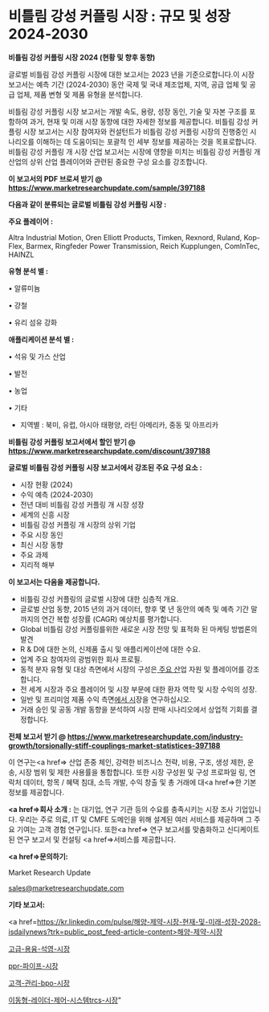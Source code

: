 # 비틀림 강성 커플링 시장 : 규모 및 성장 2024-2030

<strong>비틀림 강성 커플링 시장 2024 (현황 및 향후 동향)</strong>

글로벌 비틀림 강성 커플링 시장에 대한 보고서는 2023 년을 기준으로합니다.이 시장 보고서는 예측 기간 (2024-2030) 동안 국제 및 국내 제조업체, 지역, 공급 업체 및 공급 업체, 제품 변형 및 제품 유형을 분석합니다.

비틀림 강성 커플링 시장 보고서는 개발 속도, 용량, 성장 동인, 기술 및 자본 구조를 포함하여 과거, 현재 및 미래 시장 동향에 대한 자세한 정보를 제공합니다. 비틀림 강성 커플링 시장 보고서는 시장 참여자와 컨설턴트가 비틀림 강성 커플링 시장의 진행중인 시나리오를 이해하는 데 도움이되는 포괄적 인 세부 정보를 제공하는 것을 목표로합니다. 비틀림 강성 커플링 개 시장 산업 보고서는 시장에 영향을 미치는 비틀림 강성 커플링 개 산업의 상위 산업 플레이어와 관련된 중요한 구성 요소를 강조합니다.



<strong>이 보고서의 PDF 브로셔 받기 @ <a href=https://www.marketresearchupdate.com/sample/397188>https://www.marketresearchupdate.com/sample/397188</a></strong>



<strong>다음과 같이 분류되는 글로벌 비틀림 강성 커플링 시장 :</strong>



<strong>주요 플레이어 :</strong>

Altra Industrial Motion, Oren Elliott Products, Timken, Rexnord, Ruland, Kop-Flex, Barmex, Ringfeder Power Transmission, Reich Kupplungen, ComInTec, HAINZL



<strong>유형 분석 별 :</strong>

• 알류미늄

• 강철

• 유리 섬유 강화



<strong>애플리케이션 분석 별 :</strong>

• 석유 및 가스 산업

• 발전

• 농업

• 기타

<ul>
  <li>지역별 : 북미, 유럽, 아시아 태평양, 라틴 아메리카, 중동 및 아프리카</li>
</ul>


<strong>비틀림 강성 커플링 보고서에서 할인 받기 @ <a href=https://www.marketresearchupdate.com/discount/397188>https://www.marketresearchupdate.com/discount/397188</a></strong>



<strong>글로벌 비틀림 강성 커플링 시장 보고서에서 강조된 주요 구성 요소 :</strong>
<ul>
  <li>시장 현황 (2024)</li>
  <li>수익 예측 (2024-2030)</li>
  <li>전년 대비 비틀림 강성 커플링 개 시장 성장</li>
  <li>세계의 신흥 시장</li>
  <li>비틀림 강성 커플링 개 시장의 상위 기업</li>
  <li>주요 시장 동인</li>
  <li>최신 시장 동향</li>
  <li>주요 과제</li>
  <li>지리적 해부</li>
</ul>


<strong>이 보고서는 다음을 제공합니다.</strong>
<ul>
  <li>비틀림 강성 커플링의 글로벌 시장에 대한 심층적 개요.</li>
  <li>글로벌 산업 동향, 2015 년의 과거 데이터, 향후 몇 년 동안의 예측 및 예측 기간 말까지의 연간 복합 성장률 (CAGR) 예상치를 평가합니다.</li>
  <li>Global 비틀림 강성 커플링를위한 새로운 시장 전망 및 표적화 된 마케팅 방법론의 발견</li>
  <li>R &amp; D에 대한 논의, 신제품 출시 및 애플리케이션에 대한 수요.</li>
  <li>업계 주요 참여자의 광범위한 회사 프로필.</li>
  <li>동적 분자 유형 및 대상 측면에서 시장의 구성은<a href=> 주요 산</a>업 자원 및 플레이어를 강조합니다.</li>
  <li>전 세계 시장과 주요 플레이어 및 시장 부문에 대한 환자 역학 및 시장 수익의 성장.</li>
  <li>일반 및 프리미엄 제품 수익 측면<a href=>에서 시</a>장을 연구하십시오.</li>
  <li>거래 승인 및 공동 개발 동향을 분석하여 시장 판매 시나리오에서 상업적 기회를 결정합니다.</li>
</ul>



<strong>전체 보고서 받기 @ <a href=https://www.marketresearchupdate.com/industry-growth/torsionally-stiff-couplings-market-statistices-397188>https://www.marketresearchupdate.com/industry-growth/torsionally-stiff-couplings-market-statistices-397188</a></strong>

이 연구는<a href=> 산업 존중</a> 체인, 강력한 비즈니스 전략, 비용, 구조, 생성 제한, 운송, 시장 범위 및 제한 사용률을 통합합니다. 또한 시장 구성원 및 구성 프로파일 링, 연락처 데이터, 항목 / 혜택 침대, 소득 개발, 수익 창출 및 총 거래에 대<a href=>한 기본 </a>정보를 제공합니다.



<strong><a href=>회사 소</a>개 :</strong>
는 대기업, 연구 기관 등의 수요를 충족시키는 시장 조사 기업입니다. 우리는 주로 의료, IT 및 CMFE 도메인을 위해 설계된 여러 서비스를 제공하며 그 주요 기여는 고객 경험 연구입니다. 또한<a href=> 연구 보</a>고서를 맞춤화하고 신디케이트 된 연구 보고서 및 컨설팅 <a href=>서비스</a>를 제공합니다.



<strong><a href=>문의하기:</a></strong>

Market Research Update

sales@marketresearchupdate.com



<strong>기타 보고서:</strong>

<a href=https://kr.linkedin.com/pulse/해양-제약-시장-현재-및-미래-성장-2028-isdailynews?trk=public_post_feed-article-content>해양-제약-시장</a>

<a href=https://www.linkedin.com/pulse/고급-용융-석영-시장-규모-및-성장-2023-consumer-connection-chronicles-24-/>고급-용융-석영-시장</a>

<a href=https://www.linkedin.com/pulse/ppr-파이프-시장-현재-및-미래-성장-2029-consumer-connection-compendium-ana-urdkf/>ppr-파이프-시장</a>

<a href=https://www.linkedin.com/pulse/고객-관리-bpo-시장-경쟁-분석-및-성장-잠재력-2029-consumer-connection-chronicles-24--rcyuf/>고객-관리-bpo-시장</a>

<a href=https://www.linkedin.com/pulse/이동형-레이더-제어-시스템trcs-시장-진입-전략-및-위험-평가2030년-em5zf/>이동형-레이더-제어-시스템trcs-시장</a>"

